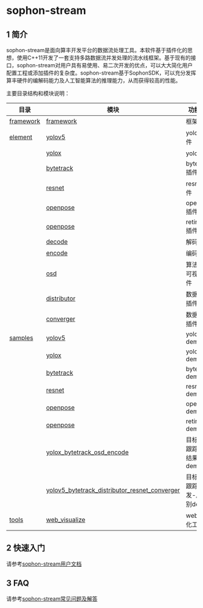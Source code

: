 # sophon-stream

## 1 简介

sophon-stream是面向算丰开发平台的数据流处理工具。本软件基于插件化的思想，使用C++11开发了一套支持多路数据流并发处理的流水线框架。基于现有的接口，sophon-stream对用户具有易使用、易二次开发的优点，可以大大简化用户配置工程或添加插件的复杂度。sophon-stream基于SophonSDK，可以充分发挥算丰硬件的编解码能力及人工智能算法的推理能力，从而获得较高的性能。

主要目录结构和模块说明：

| 目录                     | 模块                                                              | 功能说明              |
| ------------------------|-------------------------------------------------------------------|---------------------| 
| [framework](./framework)| [framework](./framework)                                          | 框架                 |
| [element](./element)    | [yolov5](./element/algorithm/yolov5)                              | yolov5插件           |
|                         | [yolox](./element/algorithm/yolox)                                | yolox插件            |
|                         | [bytetrack](./element/algorithm/bytetrack)                        | bytetrack插件        |
|                         | [resnet](./element/algorithm/resnet)                              | resnet插件           |
|                         | [openpose](./element/algorithm/openpose)                          | openpose插件         |
|                         | [openpose](./element/algorithm/retinaface)                          | retinaface插件         |
|                         | [decode](./element/multimedia/decode)                             | 解码插件              |
|                         | [encode](./element/multimedia/encode)                             | 编码插件              |
|                         | [osd](./element/multimedia/osd)                                   | 算法结果可视化插件     |
|                         | [distributor](./element/tools/distributor)                        | 数据分发插件          |
|                         | [converger](./element/tools/converger)                            | 数据汇聚插件          |
| [samples](./samples)    | [yolov5](./samples/yolov5)                                        | yolov5 demo         |
|                         | [yolox](./samples/yolox)                                          | yolox demo          |
|                         | [bytetrack](./samples/bytetrack)                                  | bytetrack demo      |
|                         | [resnet](./samples/resnet)                                        | resnet demo      |
|                         | [openpose](./samples/openpose)                                    | openpose demo      |
|                         | [openpose](./samples/retinaface)                                    | retinaface demo      |
|                         | [yolox_bytetrack_osd_encode](./samples/yolox_bytetrack_osd_encode)| 目标检测-跟踪-算法结果推流demo|
|                         | [yolov5_bytetrack_distributor_resnet_converger](./samples/yolov5_bytetrack_distributor_resnet_converger)| 目标检测-跟踪-分发-属性识别demo|
| [tools](./tools)        | [web_visualize](./tools/web_visualize)                            | web可视化工具         |

## 2 快速入门
请参考[sophon-stream用户文档](./docs/Sophon_Stream_User_Guide.md)

## 3 FAQ
请参考[sophon-stream常见问题及解答](./docs/FAQ.md)